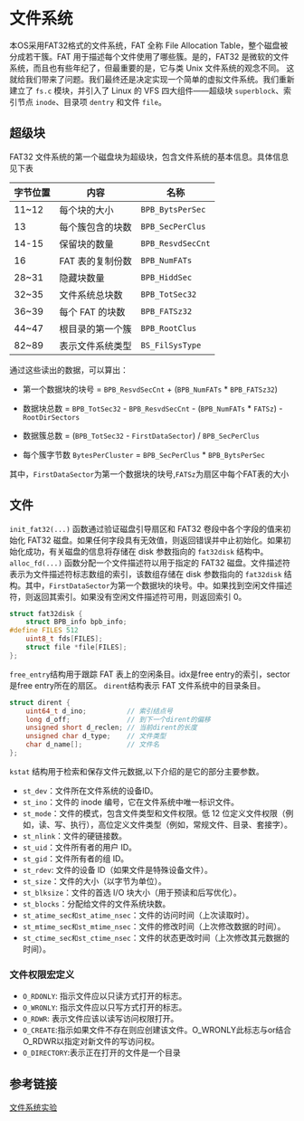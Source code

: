 # 文件系统

本OS采用FAT32格式的文件系统，FAT 全称 File Allocation Table，整个磁盘被分成若干簇。FAT 用于描述每个文件使用了哪些簇。是的，FAT32 是微软的文件系统，而且也有些年纪了，但最重要的是，它与类 Unix 文件系统的观念不同。
这就给我们带来了问题。我们最终还是决定实现一个简单的虚拟文件系统。我们重新建立了 `fs.c` 模块，并引入了 Linux 的 VFS 四大组件——超级块 `superblock`、索引节点 `inode`、目录项 `dentry` 和文件 `file`。

## 超级块

FAT32 文件系统的第一个磁盘块为超级块，包含文件系统的基本信息。具体信息见下表

| 字节位置 | 内容 | 名称 |
| -- | -- | -- |
| 11~12 | 每个块的大小 | `BPB_BytsPerSec` |
| 13 | 每个簇包含的块数 | `BPB_SecPerClus` |
| 14-15 | 保留块的数量 | `BPB_ResvdSecCnt` |
| 16 | FAT 表的复制份数 | `BPB_NumFATs` |
| 28~31 | 隐藏块数量 | `BPB_HiddSec` |
| 32~35 | 文件系统总块数 | `BPB_TotSec32` |
| 36~39 | 每个 FAT 的块数 | `BPB_FATSz32` |
| 44~47 | 根目录的第一个簇 | `BPB_RootClus` 
| 82~89 | 表示文件系统类型 | `BS_FilSysType` |

通过这些读出的数据，可以算出：
- 第一个数据块的块号 = `BPB_ResvdSecCnt` + (`BPB_NumFATs` * `BPB_FATSz32`)
- 数据块总数 = `BPB_TotSec32` - `BPB_ResvdSecCnt` - (`BPB_NumFATs` * `FATSz`) - `RootDirSectors`
- 数据簇总数 = (`BPB_TotSec32` - `FirstDataSector`) / `BPB_SecPerClus`

- 每个簇字节数 `BytesPerCluster` = `BPB_SecPerClus` * `BPB_BytsPerSec`

其中，`FirstDataSector`为第一个数据块的块号,`FATSz`为扇区中每个FAT表的大小
## 文件

`init_fat32(...)` 函数通过验证磁盘引导扇区和 FAT32 卷段中各个字段的值来初始化 FAT32 磁盘。如果任何字段具有无效值，则返回错误并中止初始化。如果初始化成功，有关磁盘的信息将存储在 disk 参数指向的 `fat32disk` 结构中。
`alloc_fd(...)` 函数分配一个文件描述符以用于指定的 FAT32 磁盘。文件描述符表示为文件描述符标志数组的索引，该数组存储在 disk 参数指向的 `fat32disk` 结构。其中，`FirstDataSector`为第一个数据块的块号。中。如果找到空闲文件描述符，则返回其索引。如果没有空闲文件描述符可用，则返回索引 0。
```c
struct fat32disk {
    struct BPB_info bpb_info;
#define FILES 512
    uint8_t fds[FILES];
    struct file *file[FILES];
};
```
`free_entry`结构用于跟踪 FAT 表上的空闲条目。idx是free entry的索引，sector是free entry所在的扇区。
`dirent`结构表示 FAT 文件系统中的目录条目。
```c
struct dirent {
    uint64_t d_ino;          // 索引结点号
    long d_off;              // 到下一个dirent的偏移
    unsigned short d_reclen; // 当前dirent的长度
    unsigned char d_type;    // 文件类型
    char d_name[];           // 文件名
};
```
`kstat` 结构用于检索和保存文件元数据,以下介绍的是它的部分主要参数。
- `st_dev`：文件所在文件系统的设备ID。
- `st_ino`：文件的 inode 编号，它在文件系统中唯一标识文件。
- `st_mode`：文件的模式，包含文件类型和文件权限。低 12 位定义文件权限（例如，读、写、执行），高位定义文件类型（例如，常规文件、目录、套接字）。
- `st_nlink`：文件的硬链接数。
- `st_uid`：文件所有者的用户 ID。
- `st_gid`：文件所有者的组 ID。
- `st_rdev`: 文件的设备 ID（如果文件是特殊设备文件）。
- `st_size`：文件的大小（以字节为单位）。
- `st_blksize`：文件的首选 I/O 块大小（用于预读和后写优化）。
- `st_blocks`：分配给文件的文件系统块数。
- `st_atime_sec和st_atime_nsec`：文件的访问时间（上次读取时）。
- `st_mtime_sec和st_mtime_nsec`：文件的修改时间（上次修改数据的时间）。
- `st_ctime_sec和st_ctime_nsec`：文件的状态更改时间（上次修改其元数据的时间）。

### 文件权限宏定义
- `O_RDONLY`: 指示文件应以只读方式打开的标志。
- `O_WRONLY`: 指示文件应以只写方式打开的标志。
- `O_RDWR`: 表示文件应该以读写访问权限打开。
- `O_CREATE`:指示如果文件不存在则应创建该文件。O_WRONLY此标志与or结合O_RDWR以指定对新文件的写访问权。
- `O_DIRECTORY`:表示正在打开的文件是一个目录

## 参考链接

[文件系统实验](https://ftutorials.gitee.io/ftutorials_book/Chapter3/3_1.html)